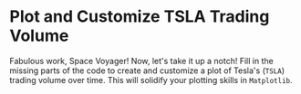 # Plot and Customize TSLA Trading Volume

Fabulous work, Space Voyager! Now, let's take it up a notch! Fill in the missing parts of the code to create and customize a plot of Tesla's (`TSLA`) trading volume over time. This will solidify your plotting skills in `Matplotlib`.
